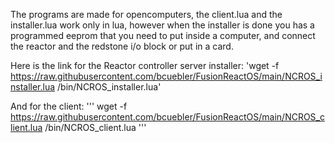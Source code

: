 The programs are made for opencomputers, the client.lua  and the installer.lua work only in lua, however when the installer is done you has a programmed eeprom that you need to put inside a computer, and connect the reactor and the redstone i/o block or put in a card.

Here is the link for the Reactor controller server installer:
'wget -f https://raw.githubusercontent.com/bcuebler/FusionReactOS/main/NCROS_installer.lua /bin/NCROS_installer.lua'

And for the client:
'''
wget -f https://raw.githubusercontent.com/bcuebler/FusionReactOS/main/NCROS_client.lua /bin/NCROS_client.lua
'''
